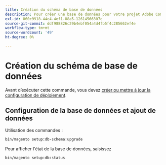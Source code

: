 ```yaml
---
title: Création du schéma de base de données
description: Pour créer une base de données pour votre projet Adobe Commerce, procédez comme suit.
exl-id: 860c9918-44c4-4ef1-88a5-12614566307c
source-git-commit: ddf988826c29b4ebf054a4d4fb5f4c285662ef4e
workflow-type: tm+mt
source-wordcount: '49'
ht-degree: 0%

---
```


# Création du schéma de base de données

Avant d’exécuter cette commande, vous devez [créer ou mettre à jour la configuration de déploiement](deployment.md).

## Configuration de la base de données et ajout de données

Utilisation des commandes :

```bash
bin/magento setup:db-schema:upgrade
```

Pour afficher l&#39;état de la base de données, saisissez

```bash
bin/magento setup:db:status
```
